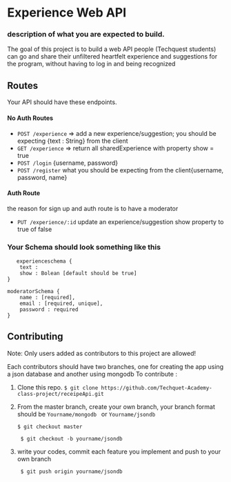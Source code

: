 # Experience Web API

### description of what you are expected to build.

The goal of this project is to build a web API people (Techquest students) can go and share their unfiltered heartfelt experience and suggestions for the program, without having to log in and being recognized
## Routes

Your API should have these endpoints.

#### No Auth Routes

* `POST /experience`  => add a new experience/suggestion; you should be expecting {text : String} from the client
* `GET /experience` => return all sharedExperience with property show = true
* `POST /login` {username, password}
* `POST /register` what you should be expecting from the client{username, password, name}
#### Auth Route

the reason for sign up and auth route is to have a moderator

* `PUT /experience/:id` update an experience/suggestion show property to true of false

### Your Schema should look something like this

```
   experienceschema {
    text :
    show : Bolean [default should be true]
}

moderatorSchema {
    name : [required],
    email : [required, unique],
    password : required
}

```

## Contributing

Note: Only users added as contributors to this project are allowed!

Each contributors should have two branches, one for creating the app using a json database and another using mongodb
To contribute :

1. Clone this repo.
   ``` $ git clone https://github.com/Techquet-Academy-class-project/receipeApi.git  ```
3. From the master branch, create your own branch, your branch format should be `Yourname/mongodb ` or `Yourname/jsondb`
   
   ```$ git checkout master ```
   
   ``` $ git checkout -b yourname/jsondb```
   
5. write your codes, commit each feature you implement and push to your own branch

   ``` $ git push origin yourname/jsondb```
